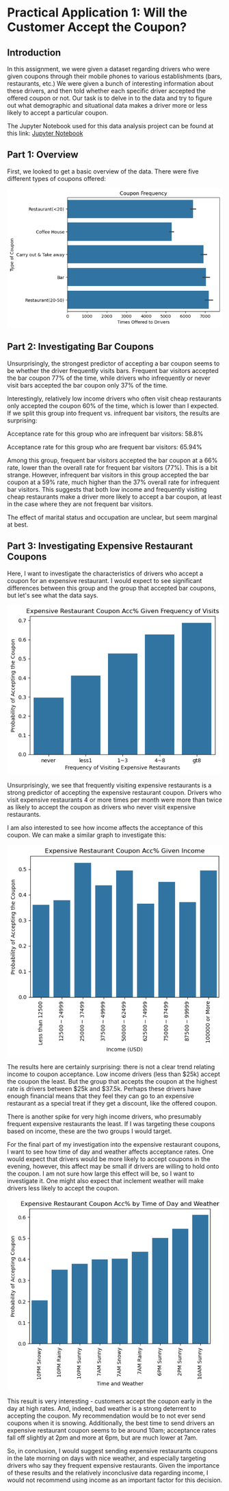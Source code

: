 # Practical Application 1: Will the Customer Accept the Coupon?

## Introduction
In this assignment, we were given a dataset regarding drivers who were given coupons through their mobile phones to various establishments (bars, restaurants, etc.) We were given a bunch of interesting information about these drivers, and then told whether each specific driver accepted the offered coupon or not. Our task is to delve in to the data and try to figure out what demographic and situational data makes a driver more or less likely to accept a particular coupon.

The Jupyter Notebook used for this data analysis project can be found at this link: [Jupyter Notebook](prompt.ipynb)

## Part 1: Overview

First, we looked to get a basic overview of the data. There were five different types of coupons offered:

![Coupons offered to drivers](images/coupon_frequency.png)

## Part 2: Investigating Bar Coupons

Unsurprisingly, the strongest predictor of accepting a bar coupon seems to be whether the driver frequently visits bars. Frequent bar visitors accepted the bar coupon 77% of the time, while drivers who infrequently or never visit bars accepted the bar coupon only 37% of the time.

Interestingly, relatively low income drivers who often visit cheap restaurants only accepted the coupon 60% of the time, which is lower than I expected. If we split this group into frequent vs. infrequent bar visitors, the results are surprising:

Acceptance rate for this group who are infrequent bar visitors: 58.8%

Acceptance rate for this group who are frequent bar visitors: 65.94%

Among this group, frequent bar visitors accepted the bar coupon at a 66% rate, lower than the overall rate for frequent bar visitors (77%). This is a bit strange. However, infrequent bar visitors in this group accepted the bar coupon at a 59% rate, much higher than the 37% overall rate for infrequent bar visitors. This suggests that both low income and frequently visiting cheap restaurants make a driver more likely to accept a bar coupon, at least in the case where they are not frequent bar visitors.

The effect of marital status and occupation are unclear, but seem marginal at best.

## Part 3: Investigating Expensive Restaurant Coupons

Here, I want to investigate the characteristics of drivers who accept a coupon for an expensive restaurant. I would expect to see significant differences between this group and the group that accepted bar coupons, but let's see what the data says.

![Expensive Restaurant Coupon Acceptance Given Frequency of Visits](images/exp_rest_by_freq_exp_rest_visit.png)

Unsurprisingly, we see that frequently visiting expensive restaurants is a strong predictor of accepting the expensive restaurant coupon. Drivers who visit expensive restaurants 4 or more times per month were more than twice as likely to accept the coupon as drivers who never visit expensive restaurants.

I am also interested to see how income affects the acceptance of this coupon. We can make a similar graph to investigate this:

![Expensive Restaurant Coupon Acceptance by Income](images/exp_rest_by_income.png)

The results here are certainly surprising: there is not a clear trend relating income to coupon acceptance. Low income drivers (less than $25k) accept the coupon the least. But the group that accepts the coupon at the highest rate is drivers between $25k and $37.5k. Perhaps these drivers have enough financial means that they feel they can go to an expensive restaurant as a special treat if they get a discount, like the offered coupon.

There is another spike for very high income drivers, who presumably frequent expensive restaurants the least. If I was targeting these coupons based on income, these are the two groups I would target.

For the final part of my investigation into the expensive restaurant coupons, I want to see how time of day and weather affects acceptance rates. One would expect that drivers would be more likely to accept coupons in the evening, however, this affect may be small if drivers are willing to hold onto the coupon. I am not sure how large this effect will be, so I want to investigate it. One might also expect that inclement weather will make drivers less likely to accept the coupon.

![Expensive Restaurant Coupon Acceptance by Time of Day and Weather](images/exp_rest_by_tod_and_weather.png)

This result is very interesting - customers accept the coupon early in the day at high rates. And, indeed, bad weather is a strong deterrent to accepting the coupon. My recommendation would be to not ever send coupons when it is snowing. Additionally, the best time to send drivers an expensive restaurant coupon seems to be around 10am; acceptance rates fall off slightly at 2pm and more at 6pm, but are much lower at 7am.

So, in conclusion, I would suggest sending expensive restaurants coupons in the late morning on days with nice weather, and especially targeting drivers who say they frequent expensive restaurants. Given the importance of these results and the relatively inconclusive data regarding income, I would not recommend using income as an important factor for this decision.